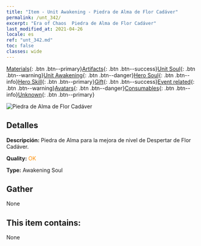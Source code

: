 ```yaml
---
title: "Item - Unit Awakening - Piedra de Alma de Flor Cadáver"
permalink: /unt_342/
excerpt: "Era of Chaos  Piedra de Alma de Flor Cadáver"
last_modified_at: 2021-04-26
locale: es
ref: "unt_342.md"
toc: false
classes: wide
---
```

 [Materials](/ItemsES/){: .btn .btn--primary}[Artifacts](/ItemsES/Artifacts/){: .btn .btn--success}[Unit Soul](/ItemsES/UnitSoul/){: .btn .btn--warning}[Unit Awakening](/ItemsES/UnitAwakening/){: .btn .btn--danger}[Hero Soul](/ItemsES/HeroSoul/){: .btn .btn--info}[Hero Skill](/ItemsES/HeroSkill/){: .btn .btn--primary}[Gift](/ItemsES/Gift/){: .btn .btn--success}[Event related](/ItemsES/Events/){: .btn .btn--warning}[Avatars](/ItemsES/Avatars/){: .btn .btn--danger}[Consumables](/ItemsES/Consumables/){: .btn .btn--info}[Unknown](/ItemsES/Unknown/){: .btn .btn--primary}

 ![Piedra de Alma de Flor Cadáver](/images/u/tia_dufengcao.jpg)

## Detalles
 **Descripción:** Piedra de Alma para la mejora de nivel de Despertar de Flor Cadáver.

 **Quality:** <span style="color: #FF8C00">OK</span>

 **Type:** Awakening Soul

## Gather

  None

## This item contains:

  None

